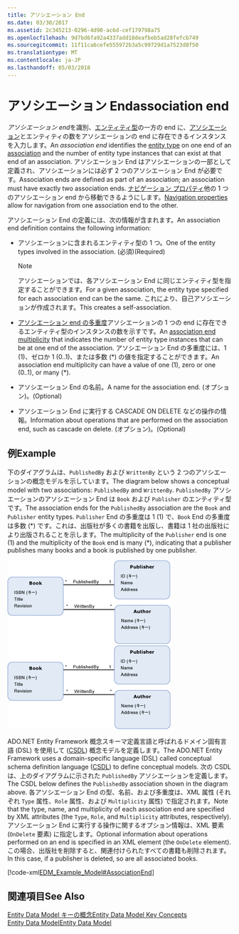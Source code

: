 ```yaml
---
title: アソシエーション End
ms.date: 03/30/2017
ms.assetid: 2c345213-0296-4d90-ac6d-cef179798a75
ms.openlocfilehash: 9d7bd6fa92a4337add18deafbeb5ad28fefcb749
ms.sourcegitcommit: 11f11ca6cefe555972b3a5c99729d1a7523d8f50
ms.translationtype: MT
ms.contentlocale: ja-JP
ms.lasthandoff: 05/03/2018
---
```

# <a name="association-end"></a><span data-ttu-id="e3d90-102">アソシエーション End</span><span class="sxs-lookup"><span data-stu-id="e3d90-102">association end</span></span>
<span data-ttu-id="e3d90-103">*アソシエーション end*を識別、[エンティティ型](../../../../docs/framework/data/adonet/entity-type.md)の一方の end に、[アソシエーション](../../../../docs/framework/data/adonet/association-type.md)とエンティティの数をアソシエーションの end に存在できるインスタンスを入力します。</span><span class="sxs-lookup"><span data-stu-id="e3d90-103">An *association end* identifies the [entity type](../../../../docs/framework/data/adonet/entity-type.md) on one end of an [association](../../../../docs/framework/data/adonet/association-type.md) and the number of entity type instances that can exist at that end of an association.</span></span> <span data-ttu-id="e3d90-104">アソシエーション End はアソシエーションの一部として定義され、アソシエーションには必ず 2 つのアソシエーション End が必要です。</span><span class="sxs-lookup"><span data-stu-id="e3d90-104">Association ends are defined as part of an association; an association must have exactly two association ends.</span></span> <span data-ttu-id="e3d90-105">[ナビゲーション プロパティ](../../../../docs/framework/data/adonet/navigation-property.md)他の 1 つのアソシエーション end から移動できるようにします。</span><span class="sxs-lookup"><span data-stu-id="e3d90-105">[Navigation properties](../../../../docs/framework/data/adonet/navigation-property.md) allow for navigation from one association end to the other.</span></span>  
  
 <span data-ttu-id="e3d90-106">アソシエーション End の定義には、次の情報が含まれます。</span><span class="sxs-lookup"><span data-stu-id="e3d90-106">An association end definition contains the following information:</span></span>  
  
-   <span data-ttu-id="e3d90-107">アソシエーションに含まれるエンティティ型の 1 つ。</span><span class="sxs-lookup"><span data-stu-id="e3d90-107">One of the entity types involved in the association.</span></span> <span data-ttu-id="e3d90-108">(必須)</span><span class="sxs-lookup"><span data-stu-id="e3d90-108">(Required)</span></span>  
  
    > [!NOTE]
    >  <span data-ttu-id="e3d90-109">アソシエーションでは、各アソシエーション End に同じエンティティ型を指定することができます。</span><span class="sxs-lookup"><span data-stu-id="e3d90-109">For a given association, the entity type specified for each association end can be the same.</span></span> <span data-ttu-id="e3d90-110">これにより、自己アソシエーションが作成されます。</span><span class="sxs-lookup"><span data-stu-id="e3d90-110">This creates a self-association.</span></span>  
  
-   <span data-ttu-id="e3d90-111">[アソシエーション end の多重度](../../../../docs/framework/data/adonet/association-end-multiplicity.md)アソシエーションの 1 つの end に存在できるエンティティ型のインスタンスの数を示すです。</span><span class="sxs-lookup"><span data-stu-id="e3d90-111">An [association end multiplicity](../../../../docs/framework/data/adonet/association-end-multiplicity.md) that indicates the number of entity type instances that can be at one end of the association.</span></span> <span data-ttu-id="e3d90-112">アソシエーション End の多重度には、1 (1)、ゼロか 1 (0..1)、または多数 (\*) の値を指定することができます。</span><span class="sxs-lookup"><span data-stu-id="e3d90-112">An association end multiplicity can have a value of one (1), zero or one (0..1), or many (\*).</span></span>  
  
-   <span data-ttu-id="e3d90-113">アソシエーション End の名前。</span><span class="sxs-lookup"><span data-stu-id="e3d90-113">A name for the association end.</span></span> <span data-ttu-id="e3d90-114">(オプション)。</span><span class="sxs-lookup"><span data-stu-id="e3d90-114">(Optional)</span></span>  
  
-   <span data-ttu-id="e3d90-115">アソシエーション End に実行する CASCADE ON DELETE などの操作の情報。</span><span class="sxs-lookup"><span data-stu-id="e3d90-115">Information about operations that are performed on the association end, such as cascade on delete.</span></span> <span data-ttu-id="e3d90-116">(オプション)。</span><span class="sxs-lookup"><span data-stu-id="e3d90-116">(Optional)</span></span>  
  
## <a name="example"></a><span data-ttu-id="e3d90-117">例</span><span class="sxs-lookup"><span data-stu-id="e3d90-117">Example</span></span>  
 <span data-ttu-id="e3d90-118">下のダイアグラムは、`PublishedBy` および `WrittenBy` という 2 つのアソシエーションの概念モデルを示しています。</span><span class="sxs-lookup"><span data-stu-id="e3d90-118">The diagram below shows a conceptual model with two associations: `PublishedBy` and `WrittenBy`.</span></span> <span data-ttu-id="e3d90-119">`PublishedBy` アソシエーションのアソシエーション End は `Book` および `Publisher` のエンティティ型です。</span><span class="sxs-lookup"><span data-stu-id="e3d90-119">The association ends for the `PublishedBy` association are the `Book` and `Publisher` entity types.</span></span> <span data-ttu-id="e3d90-120">`Publisher` End の多重度は 1 (1) で、`Book` End の多重度は多数 (\*) です。これは、出版社が多くの書籍を出版し、書籍は 1 社の出版社により出版されることを示します。</span><span class="sxs-lookup"><span data-stu-id="e3d90-120">The multiplicity of the `Publisher` end is one (1) and the multiplicity of the `Book` end is many (\*), indicating that a publisher publishes many books and a book is published by one publisher.</span></span>  
  
 <span data-ttu-id="e3d90-121">![モデルの例](../../../../docs/framework/data/adonet/media/examplemodel.gif "ExampleModel")</span><span class="sxs-lookup"><span data-stu-id="e3d90-121">![Example Model](../../../../docs/framework/data/adonet/media/examplemodel.gif "ExampleModel")</span></span>  
  
 <span data-ttu-id="e3d90-122">ADO.NET Entity Framework 概念スキーマ定義言語と呼ばれるドメイン固有言語 (DSL) を使用して ([CSDL](../../../../docs/framework/data/adonet/ef/language-reference/csdl-specification.md)) 概念モデルを定義します。</span><span class="sxs-lookup"><span data-stu-id="e3d90-122">The ADO.NET Entity Framework uses a domain-specific language (DSL) called conceptual schema definition language ([CSDL](../../../../docs/framework/data/adonet/ef/language-reference/csdl-specification.md)) to define conceptual models.</span></span> <span data-ttu-id="e3d90-123">次の CSDL は、上のダイアグラムに示された `PublishedBy` アソシエーションを定義します。</span><span class="sxs-lookup"><span data-stu-id="e3d90-123">The CSDL below defines the `PublishedBy` association shown in the diagram above.</span></span> <span data-ttu-id="e3d90-124">各アソシエーション End の型、名前、および多重度は、XML 属性 (それぞれ `Type` 属性、`Role` 属性、および `Multiplicity` 属性) で指定されます。</span><span class="sxs-lookup"><span data-stu-id="e3d90-124">Note that the type, name, and multiplicity of each association end are specified by XML attributes (the `Type`, `Role`, and `Multiplicity` attributes, respectively).</span></span> <span data-ttu-id="e3d90-125">アソシエーション End に実行する操作に関するオプション情報は、XML 要素 (`OnDelete` 要素) に指定します。</span><span class="sxs-lookup"><span data-stu-id="e3d90-125">Optional information about operations performed on an end is specified in an XML element (the `OnDelete` element).</span></span> <span data-ttu-id="e3d90-126">この場合、出版社を削除すると、関連付けられたすべての書籍も削除されます。</span><span class="sxs-lookup"><span data-stu-id="e3d90-126">In this case, if a publisher is deleted, so are all associated books.</span></span>  
  
 [!code-xml[EDM_Example_Model#AssociationEnd](../../../../samples/snippets/xml/VS_Snippets_Data/edm_example_model/xml/books3.edmx#associationend)]  
  
## <a name="see-also"></a><span data-ttu-id="e3d90-127">関連項目</span><span class="sxs-lookup"><span data-stu-id="e3d90-127">See Also</span></span>  
 [<span data-ttu-id="e3d90-128">Entity Data Model キーの概念</span><span class="sxs-lookup"><span data-stu-id="e3d90-128">Entity Data Model Key Concepts</span></span>](../../../../docs/framework/data/adonet/entity-data-model-key-concepts.md)  
 [<span data-ttu-id="e3d90-129">Entity Data Model</span><span class="sxs-lookup"><span data-stu-id="e3d90-129">Entity Data Model</span></span>](../../../../docs/framework/data/adonet/entity-data-model.md)
